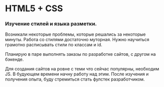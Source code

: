  # HTML5 + CSS

### Изучение стилей и языка разметки.
Возникали некоторые проблемы, которые решались за некоторые минуты.
Работа со стилями достаточно муторная. Нужно научиться грамотно расписывать стили по классам и id.

Планирую в паре выполнять заказы по разработке сайтов, с другом на бэкенде.

Для создания сайтов на ровне с теми что сейчас популярны, необходим JS.
В будующем времени начну работу над этим. 
После изучения и получения опыта, буду стремиться стать фулстек разработчиком.

